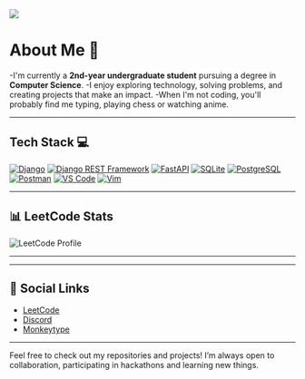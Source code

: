 <img src="https://github.com/Anmol-Baranwal/Cool-GIFs-For-GitHub/assets/74038190/d48893bd-0757-481c-8d7e-ba3e163feae7" />

# About Me 🌟

-I'm currently a **2nd-year undergraduate student** pursuing a degree in **Computer Science**. 
-I enjoy exploring technology, solving problems, and creating projects that make an impact. 
-When I'm not coding, you'll probably find me typing, playing chess or watching anime.

---

## Tech Stack 💻
<p align="left">
  <a href="https://www.djangoproject.com/"><img src="https://img.shields.io/badge/Django-092E20?style=flat&logo=django&logoColor=white" alt="Django" /></a>
  <a href="https://www.django-rest-framework.org/"><img src="https://img.shields.io/badge/Django%20REST%20Framework-092E20?style=flat&logo=django&logoColor=white" alt="Django REST Framework" /></a>
  <a href="https://fastapi.tiangolo.com/"><img src="https://img.shields.io/badge/FastAPI-009688?style=flat&logo=fastapi&logoColor=white" alt="FastAPI" /></a>
  <a href="https://www.sqlite.org/"><img src="https://img.shields.io/badge/SQLite-003B57?style=flat&logo=sqlite&logoColor=white" alt="SQLite" /></a>
  <a href="https://www.postgresql.org/"><img src="https://img.shields.io/badge/PostgreSQL-336791?style=flat&logo=postgresql&logoColor=white" alt="PostgreSQL" /></a>
  <a href="https://www.postman.com/"><img src="https://img.shields.io/badge/Postman-FF6C37?style=flat&logo=postman&logoColor=white" alt="Postman" /></a>
  <a href="https://code.visualstudio.com/"><img src="https://img.shields.io/badge/VS%20Code-0078D4?style=flat&logo=visual-studio-code&logoColor=white" alt="VS Code" /></a>
  <a href="https://www.vim.org/"><img src="https://img.shields.io/badge/Vim-019733?style=flat&logo=vim&logoColor=white" alt="Vim" /></a>
</p>

---
<!---
## 📊 GitHub Stats
<p align="left">
  <img src="https://github-readme-stats.vercel.app/api?username=dynamite-123&show_icons=true&theme=radical" alt="GitHub Stats" width="49%" />
</p>
<p align="left">
  <img src="https://github-readme-stats.vercel.app/api/top-langs/?username=dynamite-123&layout=compact&theme=radical" alt="Top Languages" width="49%" />
</p>
--->

## 📊 LeetCode Stats
![LeetCode Profile](https://leetcard.jacoblin.cool/dyno143?theme=dark&ext=heatmap)

---

---

## 🔄 Social Links
- [LeetCode](https://leetcode.com/u/dyno143/)
- [Discord](https://discordapp.com/users/741107664876077086/)
- [Monkeytype](https://monkeytype.com/profile/dyno143)


---

Feel free to check out my repositories and projects! I’m always open to collaboration, participating in hackathons and learning new things.
